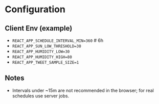 # Configuration

## Client Env (example)
- `REACT_APP_SCHEDULE_INTERVAL_MIN=360`  # 6h
- `REACT_APP_SUN_LOW_THRESHOLD=30`
- `REACT_APP_HUMIDITY_LOW=30`
- `REACT_APP_HUMIDITY_HIGH=80`
- `REACT_APP_TWEET_SAMPLE_SIZE=1`

## Notes
- Intervals under ~15m are not recommended in the browser; for real schedules use server jobs.
